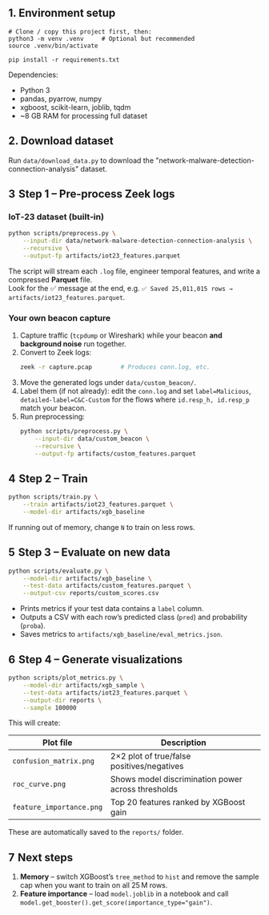 ## 1. Environment setup
```
# Clone / copy this project first, then:
python3 -m venv .venv     # Optional but recommended
source .venv/bin/activate

pip install -r requirements.txt
```
Dependencies:
- Python 3
- pandas, pyarrow, numpy
- xgboost, scikit-learn, joblib, tqdm
- ~8 GB RAM for processing full dataset

## 2. Download dataset
Run `data/download_data.py` to download the "network-malware-detection-connection-analysis" dataset.


## 3  Step 1 – Pre‑process Zeek logs

### IoT‑23 dataset (built‑in)

```bash
python scripts/preprocess.py \
    --input-dir data/network-malware-detection-connection-analysis \
    --recursive \
    --output-fp artifacts/iot23_features.parquet
```

The script will stream each `.log` file, engineer temporal features, and write a compressed **Parquet** file.  
Look for the ✅ message at the end, e.g. `✅ Saved 25,011,015 rows → artifacts/iot23_features.parquet`.

### Your own beacon capture

1. Capture traffic (`tcpdump` or Wireshark) while your beacon **and background noise** run together.
2. Convert to Zeek logs:
   ```bash
   zeek -r capture.pcap        # Produces conn.log, etc.
   ```
3. Move the generated logs under `data/custom_beacon/`.
4. Label them (if not already): edit the `conn.log` and set `label=Malicious`, `detailed-label=C&C-Custom` for the flows where `id.resp_h, id.resp_p` match your beacon.
5. Run preprocessing:
   ```bash
   python scripts/preprocess.py \
       --input-dir data/custom_beacon \
       --recursive \
       --output-fp artifacts/custom_features.parquet
   ```


## 4  Step 2 – Train

```bash
python scripts/train.py \
    --train artifacts/iot23_features.parquet \
    --model-dir artifacts/xgb_baseline
```
 
If running out of memory, change `N` to train on less rows.

## 5  Step 3 – Evaluate on new data

```bash
python scripts/evaluate.py \
    --model-dir artifacts/xgb_baseline \
    --test-data artifacts/custom_features.parquet \
    --output-csv reports/custom_scores.csv
```

* Prints metrics if your test data contains a `label` column.  
* Outputs a CSV with each row’s predicted class (`pred`) and probability (`proba`).  
* Saves metrics to `artifacts/xgb_baseline/eval_metrics.json`.

## 6  Step 4 – Generate visualizations

```bash
python scripts/plot_metrics.py \
    --model-dir artifacts/xgb_sample \
    --test-data artifacts/iot23_features.parquet \
    --output-dir reports \
    --sample 100000
```

This will create:

| Plot file | Description |
|-----------|-------------|
| `confusion_matrix.png` | 2×2 plot of true/false positives/negatives |
| `roc_curve.png` | Shows model discrimination power across thresholds |
| `feature_importance.png` | Top 20 features ranked by XGBoost gain |

These are automatically saved to the `reports/` folder.

## 7  Next steps

1. **Memory** – switch XGBoost’s `tree_method` to `hist` and remove the sample cap when you want to train on all 25 M rows.
2. **Feature importance** – load `model.joblib` in a notebook and call `model.get_booster().get_score(importance_type="gain")`.


